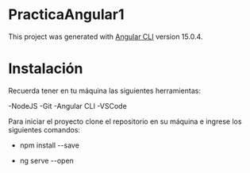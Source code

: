 # PracticaAngular1

This project was generated with [Angular CLI](https://github.com/angular/angular-cli) version 15.0.4.

# Instalación

Recuerda tener en tu máquina las siguientes herramientas:

-NodeJS
-Git
-Angular CLI
-VSCode

Para iniciar el proyecto clone el repositorio en su máquina e ingrese los siguientes comandos:

- npm install --save

- ng serve --open